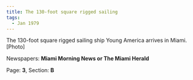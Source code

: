 ```yaml
---  
title: The 130-foot square rigged sailing  
tags:  
  - Jan 1979  
---  
```

  
The 130-foot square rigged sailing ship Young America arrives in Miami. [Photo]  
  
Newspapers: **Miami Morning News or The Miami Herald**  
  
Page: **3**, Section: **B** 
